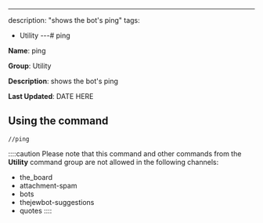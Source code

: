 ---
description: "shows the bot's ping"
tags:
  - Utility
---# ping

**Name**: ping

**Group**: Utility

**Description**: shows the bot's ping

**Last Updated**: DATE HERE

## Using the command

    //ping

::::caution Please note that this command and other commands from the **Utility** command group are not allowed in the following channels:
- the_board
- attachment-spam
- bots
- thejewbot-suggestions
- quotes
::::